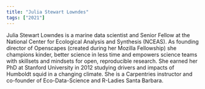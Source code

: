 ```yaml
---
title: "Julia Stewart Lowndes"
tags: ["2021"]
---
```


Julia Stewart Lowndes is a marine data scientist and Senior Fellow at the National Center for Ecological Analysis and Synthesis (NCEAS). As founding director of Openscapes (created during her Mozilla Fellowship) she champions kinder, better science in less time and empowers science teams with skillsets and mindsets for open, reproducible research. She earned her PhD at Stanford University in 2012 studying drivers and impacts of Humboldt squid in a changing climate. She is a Carpentries instructor and co-founder of Eco-Data-Science and R-Ladies Santa Barbara.
